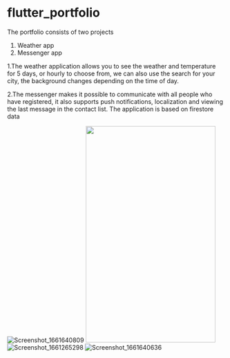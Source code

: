 # flutter_portfolio

The portfolio consists of two projects 
1. Weather app
2. Messenger app

1.The weather application allows you to see the weather and temperature for 5 days, or hourly to choose from, we can also use the search for your city, the background changes depending on the time of day.

2.The messenger makes it possible to communicate with all people who have registered, it also supports push notifications, localization and viewing the last message in the contact list. The application is based on firestore data


![Screenshot_1661640809](https://user-images.githubusercontent.com/59417922/187051003-508b6370-3259-4e16-9704-f18c99df0465.png)
<img src="https://user-images.githubusercontent.com/59417922/187051003-508b6370-3259-4e16-9704-f18c99df0465.png" width="300" height="500">
![Screenshot_1661265298](https://user-images.githubusercontent.com/59417922/187051004-e3970d2d-4597-4772-9ae4-378a874e659d.png)
![Screenshot_1661640636](https://user-images.githubusercontent.com/59417922/187051007-1736ae5b-e7d5-422f-b9e8-24b13ca9ff6e.png)
